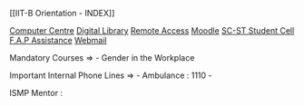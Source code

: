 [[IIT-B Orientation - INDEX]]

[Computer Centre](https://www.cc.iitb.ac.in/)
[Digital Library](https://www.library.iitb.ac.in/)
[Remote Access](https://e-access.library.iitb.ac.in/login/)
[Moodle](https://moodle.iitb.ac.in/login/index.php)
[SC-ST Student Cell](https://www.iitb.ac.in/scst-students-cell)
[F.A.P Assistance](https://fap-iitbaa.org)
[Webmail](https://webmail.iitb.ac.in)

Mandatory Courses =>
    - Gender in the Workplace

Important Internal Phone Lines =>
    - Ambulance : 1110
    - 
    
   ISMP Mentor : 

